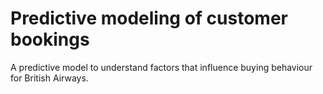 # Predictive modeling of customer bookings
A predictive model to understand factors that influence buying behaviour for British Airways.
